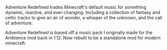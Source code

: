 Adventure Redefined trades Minecraft's default music for something dynamic, reactive, and ever-changing. Including a collection of fantasy and celtic tracks to give an air of wonder, a whisper of the unknown, and the call of adventure.

Adventure Redefined is based off a music pack I originally made for the Ambience mod back in 1.12. Now rebuilt to be a standalone mod for modern minecraft.
